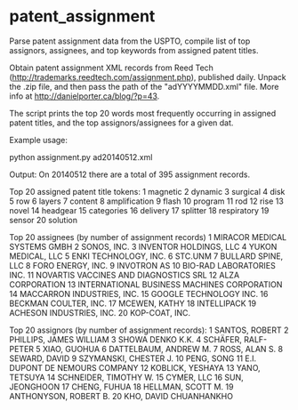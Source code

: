 # patent_assignment
Parse patent assignment data from the USPTO, compile list of top assignors, assignees, and top keywords from assigned patent titles.

Obtain patent assignment XML records from Reed Tech (http://trademarks.reedtech.com/assignment.php), published daily. Unpack the .zip file, and then pass the path of the "adYYYYMMDD.xml" file. More info at http://danielporter.ca/blog/?p=43.

The script prints the top 20 words most frequently occurring in assigned patent titles, and the top assignors/assignees for a given dat.

Example usage: 

python assignment.py ad20140512.xml

Output:
On 20140512 there are a total of 395 assignment records.

Top 20 assigned patent title tokens:
1 magnetic
2 dynamic
3 surgical
4 disk
5 row
6 layers
7 content
8 amplification
9 flash
10 program
11 rod
12 rise
13 novel
14 headgear
15 categories
16 delivery
17 splitter
18 respiratory
19 sensor
20 solution

Top 20 assignees (by number of assignment records)
1 MIRACOR MEDICAL SYSTEMS GMBH
2 SONOS, INC.
3 INVENTOR HOLDINGS, LLC
4 YUKON MEDICAL, LLC
5 ENKI TECHNOLOGY, INC.
6 STC.UNM
7 BULLARD SPINE, LLC
8 FORO ENERGY, INC.
9 INVOTRON AS
10 BIO-RAD LABORATORIES INC.
11 NOVARTIS VACCINES AND DIAGNOSTICS SRL
12 ALZA CORPORATION
13 INTERNATIONAL BUSINESS MACHINES CORPORATION
14 MACCARRON INDUSTRIES, INC.
15 GOOGLE TECHNOLOGY INC.
16 BECKMAN COULTER, INC.
17 MCEWEN, KATHY
18 INTELLIPACK
19 ACHESON INDUSTRIES, INC.
20 KOP-COAT, INC.

Top 20 assignors (by number of assignment records):
1 SANTOS, ROBERT
2 PHILLIPS, JAMES WILLIAM
3 SHOWA DENKO K.K.
4 SCHÄFER, RALF-PETER
5 XIAO, GUOHUA
6 DATTELBAUM, ANDREW M.
7 ROSS, ALAN S.
8 SEWARD, DAVID
9 SZYMANSKI, CHESTER J.
10 PENG, SONG
11 E.I. DUPONT DE NEMOURS COMPANY
12 KOBLICK, YESHAYA
13 YANO, TETSUYA
14 SCHNEIDER, TIMOTHY W.
15 CYMER, LLC
16 SUN, JEONGHOON
17 CHENG, FUHUA
18 HELLMAN, SCOTT M.
19 ANTHONYSON, ROBERT B.
20 KHO, DAVID CHUANHANKHO
